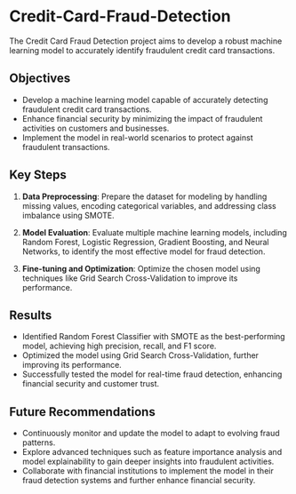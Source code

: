 # Credit-Card-Fraud-Detection
The Credit Card Fraud Detection project aims to develop a robust machine learning model to accurately identify fraudulent credit card transactions.

## Objectives
- Develop a machine learning model capable of accurately detecting fraudulent credit card transactions.
- Enhance financial security by minimizing the impact of fraudulent activities on customers and businesses.
- Implement the model in real-world scenarios to protect against fraudulent transactions.

## Key Steps
1. **Data Preprocessing**: Prepare the dataset for modeling by handling missing values, encoding categorical variables, and addressing class imbalance using SMOTE.

2. **Model Evaluation**: Evaluate multiple machine learning models, including Random Forest, Logistic Regression, Gradient Boosting, and Neural Networks, to identify the most effective model for fraud detection.

3. **Fine-tuning and Optimization**: Optimize the chosen model using techniques like Grid Search Cross-Validation to improve its performance.


## Results
- Identified Random Forest Classifier with SMOTE as the best-performing model, achieving high precision, recall, and F1 score.
- Optimized the model using Grid Search Cross-Validation, further improving its performance.
- Successfully tested the model for real-time fraud detection, enhancing financial security and customer trust.

## Future Recommendations
- Continuously monitor and update the model to adapt to evolving fraud patterns.
- Explore advanced techniques such as feature importance analysis and model explainability to gain deeper insights into fraudulent activities.
- Collaborate with financial institutions to implement the model in their fraud detection systems and further enhance financial security.


